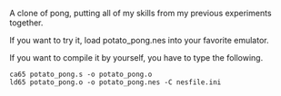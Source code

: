A clone of pong, putting all of my skills from my previous experiments
together.

If you want to try it, load potato_pong.nes into your favorite
emulator.

If you want to compile it by yourself, you have to type the following.

```
ca65 potato_pong.s -o potato_pong.o
ld65 potato_pong.o -o potato_pong.nes -C nesfile.ini
```
